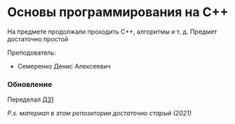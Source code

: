 # Основы программирования на C++

На предмете продолжали проходить С++, алгоритмы и т. д. Предмет достаточно простой

Преподователь:

* Семеренко Денис Алексеевич 

### Обновление

Переделал [ДЗ1](https://github.com/khosta77/SSort/tree/test)

*P.s. материал в этом репозитории достаточно старый (2021)*
